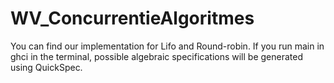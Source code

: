 # WV_ConcurrentieAlgoritmes
You can find our implementation for Lifo and Round-robin. 
If you run main in ghci in the terminal, possible algebraic specifications will be generated using QuickSpec.
